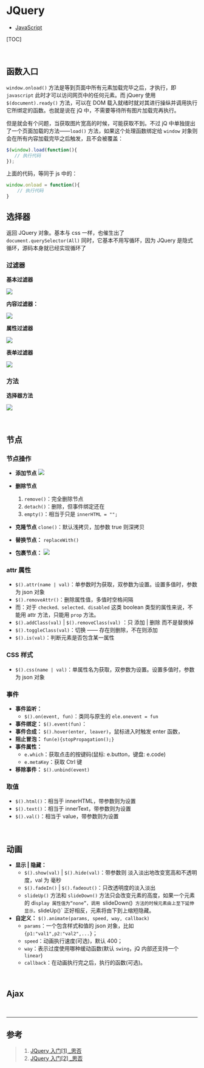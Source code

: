  # JQuery


- [JavaScript](JavaScript/JavaScript.md)

[TOC]

<br>

## 函数入口

`window.onload()` 方法是等到页面中所有元素加载完毕之后，才执行，即 `javascript` 此时才可以访问网页中的任何元素。而 jQuery 使用 `$(document).ready()` 方法，可以在 DOM 载入就绪时就对其进行操纵并调用执行它所绑定的函数。也就是说在 jQ 中，不需要等待所有图片加载完再执行。

但是就会有个问题，当获取图片宽高的时候，可能获取不到。不过 jQ 中单独提出了一个页面加载的方法——`load()` 方法，如果这个处理函数绑定给 `window` 对象则会在所有内容加载完毕之后触发，且不会被覆盖：

```js {.line-numbers}
$(window).load(function(){
   // 执行代码
});
```

上面的代码，等同于 js 中的：

```js {.line-numbers}
window.onload = function(){
    // 执行代码
}
```

## 选择器

返回 JQuery 对象。基本与 css 一样，也催生出了 `document.querySelector(All)`
同时，它基本不用写循环，因为 JQuery 是隐式循环，源码本身就已经实现循环了

### 过滤器

**基本过滤器**

![](./../Web/img/JQuery-0.png)

**内容过滤器：**

![](./../img/../Web/img/JQuery-1.png)

**属性过滤器**

![](./../Web/img/JQuery-2.png)

**表单过滤器**

![](./../Web/img/JQuery-3.png)

### 方法

**选择器方法**

![](./../Web/img/JQuery-4.png)

<br>

## 节点

### 节点操作

- **添加节点**
  ![](./../Web/img/JQuery-5.png)

- **删除节点**
  1. `remove()`：完全删除节点
  2. `detach()`：删除，但事件绑定还在
  3. `empty()`：相当于只是 `innerHTML = "";`
- **克隆节点**
  `clone()`：默认浅拷贝，加参数 true 则深拷贝
- **替换节点：**
  `replaceWith()`
- **包裹节点：**
  ![](./../Web/img/JQuery-6.png)

### attr 属性

- `$().attr(name | val)`：单参数时为获取，双参数为设置。设置多值时，参数为 json 对象
- `$().removeAttr()`：删除属性值，多值时空格间隔
- 而：对于 `checked、selected、disabled` 这类 boolean 类型的属性来说，不能用 attr 方法，只能用 `prop` 方法。
- `$().addClass(val)` | `$().removeClass(val)` ：只 添加 | 删除 而不是替换掉
- `$().toggleClass(val)`：切换 —— 存在则删除，不在则添加
- `$().is(val)`：判断元素是否包含某一属性

### CSS 样式

- `$().css(name | val)`：单属性名为获取，双参数为设置。设置多值时，参数为 json 对象

### 事件

- **事件监听：**
  - `$().on(event, fun)`：类同与原生的 `ele.onevent = fun`
- **事件绑定：** `$().event(fun)`：
- **事件合成：** `$().hover(enter, leaver)`，鼠标进入时触发 enter 函数，
- **阻止冒泡：** `fun(e){stopPropagation();}`
- **事件属性：**
  - `e.which`：获取点击的按键码(鼠标: e.button，键盘: e.code)
  - `e.metaKey`：获取 Ctrl 键
- **移除事件：** `$().unbind(event)`

### 取值

- `$().html()`：相当于 innerHTML，带参数则为设置
- `$().text()`：相当于 innerText，带参数则为设置
- `$().val()`：相当于 value，带参数则为设置

<br>

## 动画

- **显示 | 隐藏：**
  - `$().show(val)` | `$().hide(val)`：带参数则 淡入淡出地改变宽高和不透明度，val 为 毫秒
  - `$().fadeIn()` | `$().fadeout()`：只改透明度的淡入淡出
  - `slideUp()` 方法和 `slideDown()` 方法只会改变元素的高度，如果一个元素的 di`splay 属性值为“none”，调用 `slideDown()` 方法的时候元素由上至下延伸显示。`slideUp()` 正好相反，元素将由下到上缩短隐藏。
- **自定义：** `$().animate(params, speed, way, callback)`
  - `params`：一个包含样式和值的 json 对象，比如`{p1:"val1",p2:"val2",...}`；
  - `speed`：动画执行速度(可选)，默认 400；
  - `way`：表示过度使用哪种缓动函数(默认 `swing`，jQ 内部还支持一个 `linear`)
  - `callback`：在动画执行完之后，执行的函数(可选)。

<br>

## Ajax

<br><hr>

## 参考

> 1. [JQuery 入门[1] \_思否](https://segmentfault.com/a/1190000013677113)
> 2. [JQuery 入门[2] \_思否](https://segmentfault.com/a/1190000013677253)
